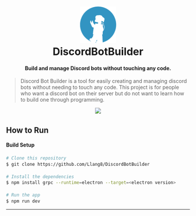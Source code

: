 
<h1 align="center">
  <br>
  <img width="100px" height="100px" src="src/renderer/assets/icons/png/logo-small.png">
  <br>
  DiscordBotBuilder
  <br>
</h1>

<h4 align="center">Build and manage Discord bots without touching any code.</h4>

> Discord Bot Builder is a tool for easily creating and managing discord bots without needing to touch any code. This project is for people who want a discord bot on their server but do not want to learn how to build one through programming.

<p align="center"><img src="https://media.giphy.com/media/1BcB9KCN9hgtCITLrS/giphy.gif"></p>


## How to Run

#### Build Setup

``` bash
# Clone this repository
$ git clone https://github.com/Llang8/DiscordBotBuilder

# Install the dependencies
$ npm install grpc --runtime=electron --target=<electron version>

# Run the app
$ npm run dev


```

---
